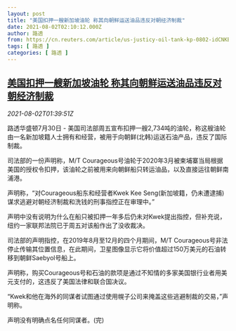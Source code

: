 ```yaml
---
layout: post
title: "美国扣押一艘新加坡油轮 称其向朝鲜运送油品违反对朝经济制裁"
date: 2021-08-02T02:10:12.000Z
author: 路透
from: https://cn.reuters.com/article/us-justicy-oil-tank-kp-0802-idCNKBS2F303D
tags: [ 路透 ]
categories: [ 路透 ]
---
```

<!--1627870212000-->
[美国扣押一艘新加坡油轮 称其向朝鲜运送油品违反对朝经济制裁](https://cn.reuters.com/article/us-justicy-oil-tank-kp-0802-idCNKBS2F303D)
------

<div>
<div><i>2021-08-02T01:39:51Z</i></div><p>路透华盛顿7月30日 - 美国司法部周五宣布扣押一艘2,734吨的油轮，称这艘油轮由一名新加坡籍人士拥有和经营，被用于向朝鲜(北韩)运送石油产品，违反了国际制裁。</p><p>司法部的一份声明称，M/T Courageous号油轮于2020年3月被柬埔寨当局根据美国的授权令扣押，该油轮之前被用来向朝鲜船只转运油品，以及直接运往朝鲜南浦港。</p><p>声明称，“对Courageous船东和经营者Kwek Kee Seng(新加坡籍，仍未遭逮捕)谋求逃避对朝经济制裁和洗钱的刑事指控正在审理中。”</p><p>声明中没有说明为什么在船只被扣押一年多后仍未对Kwek提出指控，但补充说，纽约一家联邦法院已于周五对该船作出了没收裁决。</p><p>司法部的声明指控，在2019年8月至12月的四个月期间，M/T Courageous号非法停止传输其位置信息，在此期间，卫星图像显示它将价值超过150万美元的石油转移到朝鲜Saebyol号船上。</p><p>声明称，购买Courageous号和石油的款项是通过不知情的多家美国银行业者用美元支付的，这违反了美国法律和联合国决议。</p><p>“Kwek和他在海外的同谋者试图通过使用幌子公司来掩盖这些逃避制裁的交易，”声明称。</p><p>声明没有明确点名任何同谋者。(完)</p>
</div>
